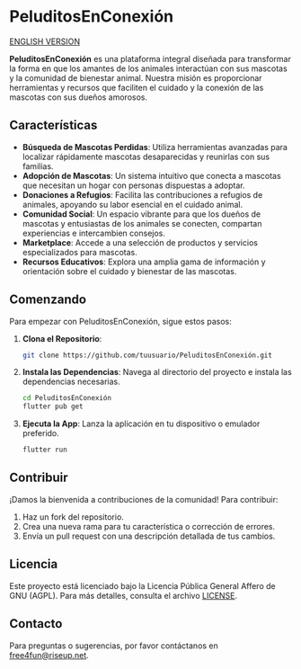 # PeluditosEnConexión
[ENGLISH VERSION](README.md)

**PeluditosEnConexión** es una plataforma integral diseñada para transformar la forma en que los amantes de los animales interactúan con sus mascotas y la comunidad de bienestar animal. Nuestra misión es proporcionar herramientas y recursos que faciliten el cuidado y la conexión de las mascotas con sus dueños amorosos.

## Características

- **Búsqueda de Mascotas Perdidas**: Utiliza herramientas avanzadas para localizar rápidamente mascotas desaparecidas y reunirlas con sus familias.
- **Adopción de Mascotas**: Un sistema intuitivo que conecta a mascotas que necesitan un hogar con personas dispuestas a adoptar.
- **Donaciones a Refugios**: Facilita las contribuciones a refugios de animales, apoyando su labor esencial en el cuidado animal.
- **Comunidad Social**: Un espacio vibrante para que los dueños de mascotas y entusiastas de los animales se conecten, compartan experiencias e intercambien consejos.
- **Marketplace**: Accede a una selección de productos y servicios especializados para mascotas.
- **Recursos Educativos**: Explora una amplia gama de información y orientación sobre el cuidado y bienestar de las mascotas.

## Comenzando

Para empezar con PeluditosEnConexión, sigue estos pasos:

1. **Clona el Repositorio**: 
   ```bash
   git clone https://github.com/tuusuario/PeluditosEnConexión.git
   ```

2. **Instala las Dependencias**: Navega al directorio del proyecto e instala las dependencias necesarias.
   ```bash
   cd PeluditosEnConexión
   flutter pub get
   ```

3. **Ejecuta la App**: Lanza la aplicación en tu dispositivo o emulador preferido.
   ```bash
   flutter run
   ```

## Contribuir

¡Damos la bienvenida a contribuciones de la comunidad! Para contribuir:

1. Haz un fork del repositorio.
2. Crea una nueva rama para tu característica o corrección de errores.
3. Envía un pull request con una descripción detallada de tus cambios.

## Licencia

Este proyecto está licenciado bajo la Licencia Pública General Affero de GNU (AGPL). Para más detalles, consulta el archivo [LICENSE](LICENSE).

## Contacto

Para preguntas o sugerencias, por favor contáctanos en [free4fun@riseup.net](mailto:free4fun@riseup.net).
